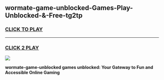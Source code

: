
## wormate-game-unblocked-Games-Play-Unblocked-&-Free-tg2tp
<h3>
<a href="https://premium76.site?title=wormate-game-unblocked&ref=24A">CLICK TO PLAY</a></h3>
<hr>

<h3>
<a href="https://premium76.site?title=wormate-game-unblocked&ref=24A">CLICK 2 PLAY</a>
  
</h3>

<a href="https://premium76.site?title=wormate-game-unblocked&ref=24A"><img src="https://clearcache.store/games.png"></a>


**wormate-game-unblocked games unblocked: Your Gateway to Fun and Accessible Online Gaming**
